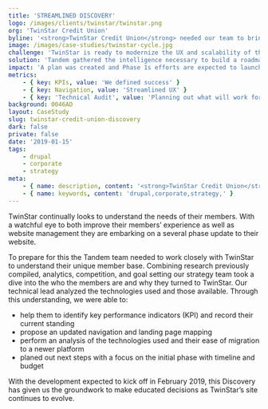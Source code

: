 ```yaml
---
title: 'STREAMLINED DISCOVERY'
logo: /images/clients/twinstar/twinstar.png
org: 'TwinStar Credit Union'
byline: '<strong>TwinStar Credit Union</strong> needed our team to bring their user research together with our technical recommendations to plan out the evolution of their site.'
image: /images/case-studies/twinstar-cycle.jpg
challenge: 'TwinStar is ready to modernize the UX and scalability of their site, a plan was needed to perform these tasks effectively.'
solution: 'Tandem gathered the intelligence necessary to build a roadmap that will address the most immediate needs while laying the groundwork for planned future enhancements.'
impact: 'A plan was created and Phase 1s efforts are expected to launch July 2019.'
metrics:
    - { key: KPIs, value: 'We defined success' }
    - { key: Navigation, value: 'Streamlined UX' }
    - { key: 'Technical Audit', value: 'Planning out what will work for TwinStar' }
background: 0046AD
layout: CaseStudy
slug: twinstar-credit-union-discovery
dark: false
private: false
date: '2019-01-15'
tags:
    - drupal
    - corporate
    - strategy
meta:
    - { name: description, content: '<strong>TwinStar Credit Union</strong> needed our team to bring their user research together with our technical recommendations to plan out the evolution of their site.' }
    - { name: keywords, content: 'drupal,corporate,strategy,' }
---
```


TwinStar continually looks to understand the needs of their members. With a watchful eye to both improve their members’ experience as well as website management they are embarking on a several phase update to their website. 

To prepare for this the Tandem team needed to work closely with TwinStar to understand their unique member base. Combining research previously compiled, analytics, competition, and goal setting our strategy team took a dive into the who the members are and why they turned to TwinStar. Our technical lead analyzed the technologies used and those available. Through this understanding, we were able to:
- help them to identify key performance indicators (KPI) and record their current standing
- propose an updated navigation and landing page mapping
- perform an analysis of the technologies used and their ease of migration to a newer platform
- planed out next steps with a focus on the initial phase with timeline and budget

With the development expected to kick off in February 2019, this Discovery has given us the groundwork to make educated decisions as TwinStar’s site continues to evolve. 

